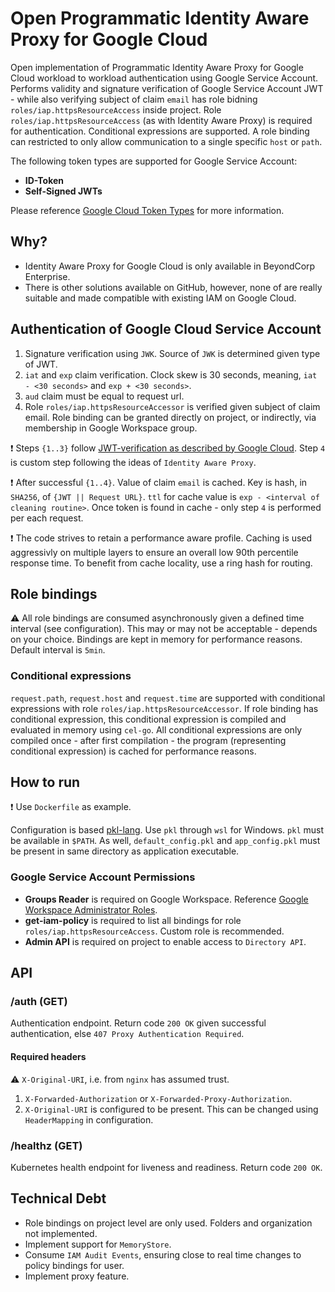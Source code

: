 # Open Programmatic Identity Aware Proxy for Google Cloud
Open implementation of Programmatic Identity Aware Proxy for Google Cloud workload to workload authentication using Google Service Account.
Performs validity and signature verification of Google Service Account JWT - while also verifying subject of claim `email` has role bidning
`roles/iap.httpsResourceAccess` inside project. Role `roles/iap.httpsResourceAccess` (as with Identity Aware Proxy) is required for authentication.
Conditional expressions are supported. A role binding can restricted to only allow communication to a single specific `host` or `path`.

The following token types are supported for Google Service Account:

- **ID-Token**
- **Self-Signed JWTs**

Please reference [Google Cloud Token Types][Google Cloud Token Types] for more information.

## Why?
- Identity Aware Proxy for Google Cloud is only available in BeyondCorp Enterprise.
- There is other solutions available on GitHub, however, none of are really suitable and made compatible with existing IAM on Google Cloud.

## Authentication of Google Cloud Service Account
1. Signature verification using `JWK`. Source of `JWK` is determined given type of JWT.
2. `iat` and `exp` claim verification. Clock skew is 30 seconds, meaning, `iat - <30 seconds>` and `exp + <30 seconds>`.
3. `aud` claim must be equal to request url.
4. Role `roles/iap.httpsResourceAccessor` is verified given subject of claim email. Role binding can be granted directly on project,
   or indirectly, via membership in Google Workspace group.

:exclamation: Steps `{1..3}` follow [JWT-verification as described by Google Cloud][JWT-Verification]. Step `4` is custom step following
the ideas of `Identity Aware Proxy`.

:exclamation: After successful `{1..4}`. Value of claim `email` is cached. Key is hash, in `SHA256`, of `{JWT || Request URL}`. 
`ttl` for cache value is `exp - <interval of cleaning routine>`. Once token is found in cache - only step `4` is performed per each request.

:exclamation: The code strives to retain a performance aware profile. Caching is used aggressivly on multiple layers to ensure an overall
low 90th percentile response time. To benefit from cache locality, use a ring hash for routing.

## Role bindings
:warning: All role bindings are consumed asynchronously given a defined time interval (see configuration). This may or
may not be acceptable - depends on your choice. Bindings are kept in memory for performance reasons. Default interval is `5min`.

### Conditional expressions
`request.path`, `request.host` and `request.time` are supported with conditional expressions with role `roles/iap.httpsResourceAccessor`. 
If role binding has conditional expression, this conditional expression is compiled and evaluated in memory using `cel-go`. All conditional
expressions are only compiled once - after first compilation - the program (representing conditional expression) is cached for performance reasons.

## How to run
:exclamation: Use `Dockerfile` as example.

Configuration is based [pkl-lang][pkl-lang]. Use `pkl` through `wsl` for Windows. `pkl` must be available in `$PATH`. As well, `default_config.pkl` 
and `app_config.pkl` must be present in same directory as application executable.

### Google Service Account Permissions
* **Groups Reader** is required on Google Workspace. Reference [Google Workspace Administrator Roles][Google Workspace Administrator Roles].
* **get-iam-policy** is required to list all bindings for role `roles/iap.httpsResourceAccess`. Custom role is recommended.
* **Admin API** is required on project to enable access to `Directory API`.

## API 

### /auth (GET)
Authentication endpoint. Return code `200 OK` given successful authentication, else `407 Proxy Authentication Required`.

#### Required headers
:warning: `X-Original-URI`, i.e. from `nginx` has assumed trust.

1. `X-Forwarded-Authorization` or `X-Forwarded-Proxy-Authorization`.
2. `X-Original-URI` is configured to be present. This can be changed using `HeaderMapping` in configuration.

### /healthz (GET)
Kubernetes health endpoint for liveness and readiness. Return code `200 OK`.

## Technical Debt
* Role bindings on project level are only used. Folders and organization not implemented.
* Implement support for `MemoryStore`.
* Consume `IAM Audit Events`, ensuring close to real time changes to policy bindings for user.
* Implement proxy feature.

[Google Workspace Groups API]: <https://developers.google.com/admin-sdk/directory/reference/rest/v1/groups> "Google Workspace Groups API"
[Google Workspace Administrator Roles]: <https://support.google.com/a/answer/2405986> "Google Workspace Administrator Roles"
[Google Cloud Token Types]: <https://cloud.google.com/docs/authentication/token-types> "Google Cloud Token Types"
[Programmatic Authentication]: <https://cloud.google.com/iap/docs/authentication-howto#authenticating_from_proxy-authorization_header> "Programmatic Authentication"
[JWT-verification]: <https://cloud.google.com/docs/authentication/token-types#id-aud> "JWT-verification"
[cel-go]: <https://github.com/google/cel-go> "cel-go"
[pkl-lang]: <https://pkl-lang.org/go/current/index.html> "pkl-lang"
